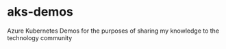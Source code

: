 # aks-demos
Azure Kubernetes Demos for the purposes of sharing my knowledge to the technology community
